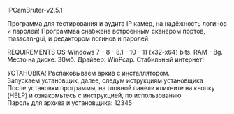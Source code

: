 IPCamBruter-v2.5.1

Программа для тестирования и аудита IP камер, на  надёжность логинов и паролей!
Программаа  снабжена встроенным сканером портов, masscan-gui, и редактором логинов и паролей.

REQUIREMENTS
OS-Windows 7 - 8 - 8.1 - 10 - 11 (x32-x64) bits.
RAM - 8g.
Место на диске: 30мб.
Драйвер: WinPcap.
Стабильный интернет!

УСТАНОВКА!
Распаковываем архив  с инсталлятором.                                       
Запускаем  установщик, далее, следум иструкциям установщика                                                                         
После установки программы,  на гловной панели  кликните на кнопку (HELP)  и ознакомьтесь  с инструкцией, по использованию                                                       
Пароль  для архива и установщика:  12345
